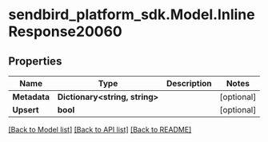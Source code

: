 
# sendbird_platform_sdk.Model.InlineResponse20060

## Properties

Name | Type | Description | Notes
------------ | ------------- | ------------- | -------------
**Metadata** | **Dictionary&lt;string, string&gt;** |  | [optional] 
**Upsert** | **bool** |  | [optional] 

[[Back to Model list]](../README.md#documentation-for-models)
[[Back to API list]](../README.md#documentation-for-api-endpoints)
[[Back to README]](../README.md)

